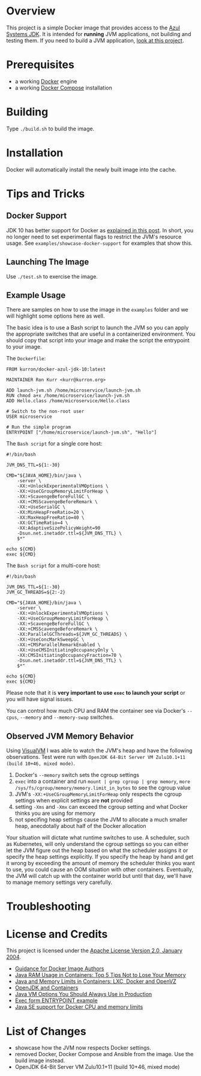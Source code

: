 # Overview
This project is a simple Docker image that provides access to the
[Azul Systems JDK](http://www.azul.com/downloads/zulu/).  It is intended
for **running** JVM applications, not building and testing them. If you
need to build a JVM application, [look at this project](https://github.com/kurron/docker-azul-jdk-10-build).


# Prerequisites
* a working [Docker](http://docker.io) engine
* a working [Docker Compose](http://docker.io) installation

# Building
Type `./build.sh` to build the image.

# Installation
Docker will automatically install the newly built image into the cache.

# Tips and Tricks

## Docker Support
JDK 10 has better support for Docker as [explained in this post](https://blog.docker.com/2018/04/improved-docker-container-integration-with-java-10/).  In short, you no longer need to set experimental flags to restrict the JVM's resource usage. See `examples/showcase-docker-support` for examples that show this.

## Launching The Image
Use `./test.sh` to exercise the image.  

## Example Usage
There are samples on how to use the image in the `examples` folder and we will
highlight some options here as well.

The basic idea is to use a Bash script to launch the JVM so you can apply
the appropriate switches that are useful in a containerized environment.  You
should copy that script into your image and make the script the entrypoint
to your image.

The `Dockerfile`:
```
FROM kurron/docker-azul-jdk-10:latest

MAINTAINER Ron Kurr <kurr@kurron.org>

ADD launch-jvm.sh /home/microservice/launch-jvm.sh
RUN chmod a+x /home/microservice/launch-jvm.sh
ADD Hello.class /home/microservice/Hello.class

# Switch to the non-root user
USER microservice

# Run the simple program
ENTRYPOINT ["/home/microservice/launch-jvm.sh", "Hello"]
```
The `Bash script` for a single core host:
```
#!/bin/bash

JVM_DNS_TTL=${1:-30}

CMD="${JAVA_HOME}/bin/java \
    -server \
    -XX:+UnlockExperimentalVMOptions \
    -XX:+UseCGroupMemoryLimitForHeap \
    -XX:+ScavengeBeforeFullGC \
    -XX:+CMSScavengeBeforeRemark \
    -XX:+UseSerialGC \
    -XX:MinHeapFreeRatio=20 \
    -XX:MaxHeapFreeRatio=40 \
    -XX:GCTimeRatio=4 \
    -XX:AdaptiveSizePolicyWeight=90
    -Dsun.net.inetaddr.ttl=${JVM_DNS_TTL} \
    $*"

echo ${CMD}
exec ${CMD}
```

The `Bash script` for a multi-core host:
```
#!/bin/bash

JVM_DNS_TTL=${1:-30}
JVM_GC_THREADS=${2:-2}

CMD="${JAVA_HOME}/bin/java \
    -server \
    -XX:+UnlockExperimentalVMOptions \
    -XX:+UseCGroupMemoryLimitForHeap \
    -XX:+ScavengeBeforeFullGC \
    -XX:+CMSScavengeBeforeRemark \
    -XX:ParallelGCThreads=${JVM_GC_THREADS} \
    -XX:+UseConcMarkSweepGC \
    -XX:+CMSParallelRemarkEnabled \
    -XX:+UseCMSInitiatingOccupancyOnly \
    -XX:CMSInitiatingOccupancyFraction=70 \
    -Dsun.net.inetaddr.ttl=${JVM_DNS_TTL} \
    $*"

echo ${CMD}
exec ${CMD}
```

Please note that it is **very important to use `exec` to launch your script**
or you will have signal issues.

You can control how much CPU and RAM the container see via Docker's
`--cpus`, `--memory` and `--memory-swap` switches.

## Observed JVM Memory Behavior
Using [VisualVM](https://visualvm.github.io/) I was able to watch the JVM's heap
and have the following observations. Test were run with
`OpenJDK 64-Bit Server VM Zulu10.1+11 (build 10+46, mixed mode)`.

1. Docker's `--memory` switch sets the cgroup settings
1. `exec` into a container and run `mount | grep cgroup | grep memory`, `more /sys/fs/cgroup/memory/memory.limit_in_bytes` to see the cgroup value
1. JVM's `-XX:+UseCGroupMemoryLimitForHeap` only respects the cgroup settings when explicit settings are **not** provided
1. setting `-Xms` and `-Xmx` can exceed the cgroup setting and what Docker thinks you are using for memory
1. not specifing heap settings cause the JVM to allocate a much smaller heap, anecdotally about half of the Docker allocation

Your situation will dictate what runtime switches to use. A scheduler, such as Kubernetes,
will only understand the cgroup settings so you can either let the JVM figure out the heap
based on what the scheduler assigns it or specify the heap settings explicitly.  If you
specify the heap by hand and get it wrong by exceeding the amount of memory the scheduler
thinks you want to use, you could cause an OOM situation with other containers.
Eventually, the JVM will catch up with the container world but until that day, we'll have
to manage memory settings very carefully.

# Troubleshooting

# License and Credits
This project is licensed under the
[Apache License Version 2.0, January 2004](http://www.apache.org/licenses/).

* [Guidance for Docker Image Authors](http://www.projectatomic.io/docs/docker-image-author-guidance/)
* [Java RAM Usage in Containers: Top 5 Tips Not to Lose Your Memory](http://blog.jelastic.com/2017/04/13/java-ram-usage-in-containers-top-5-tips-not-to-lose-your-memory/)
* [Java and Memory Limits in Containers: LXC, Docker and OpenVZ](http://blog.jelastic.com/2016/05/03/java-and-memory-limits-in-containers-lxc-docker-and-openvz/)
* [OpenJDK and Containers](https://developers.redhat.com/blog/2017/04/04/openjdk-and-containers/)
* [Java VM Options You Should Always Use in Production](http://blog.sokolenko.me/2014/11/javavm-options-production.html)
* [Exec form ENTRYPOINT example](https://docs.docker.com/engine/reference/builder/#exec-form-entrypoint-example)
* [Java SE support for Docker CPU and memory limits](https://blogs.oracle.com/java-platform-group/java-se-support-for-docker-cpu-and-memory-limits)

# List of Changes

* showcase how the JVM now respects Docker settings.
* removed Docker, Docker Compose and Ansible from the image. Use the build image instead.
* OpenJDK 64-Bit Server VM Zulu10.1+11 (build 10+46, mixed mode)
